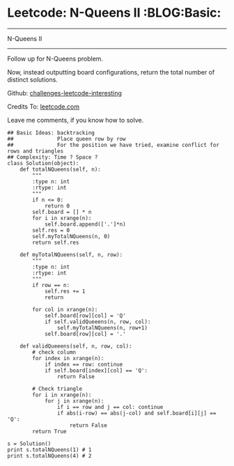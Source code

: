 # Leetcode: N-Queens II     :BLOG:Basic:


---

N-Queens II  

---

Follow up for N-Queens problem.  

Now, instead outputting board configurations, return the total number of distinct solutions.  

Github: [challenges-leetcode-interesting](https://github.com/DennyZhang/challenges-leetcode-interesting/tree/master/n-queens-ii)  

Credits To: [leetcode.com](https://leetcode.com/problems/n-queens-ii/description/)  

Leave me comments, if you know how to solve.  

    ## Basic Ideas: backtracking
    ##              Place queen row by row
    ##              For the position we have tried, examine conflict for rows and triangles
    ## Complexity: Time ? Space ?
    class Solution(object):
        def totalNQueens(self, n):
            """
            :type n: int
            :rtype: int
            """
            if n <= 0:
                return 0
            self.board = [] * n
            for i in xrange(n):
                self.board.append(['.']*n)
            self.res = 0
            self.myTotalNQueens(n, 0)
            return self.res
    
        def myTotalNQueens(self, n, row):
            """
            :type n: int
            :rtype: int
            """
            if row == n:
                self.res += 1
                return
    
            for col in xrange(n):
                self.board[row][col] = 'Q'
                if self.validQueeens(n, row, col):
                    self.myTotalNQueens(n, row+1)
                self.board[row][col] = '.'
    
        def validQueeens(self, n, row, col):
            # check column
            for index in xrange(n):
                if index == row: continue
                if self.board[index][col] == 'Q':
                    return False
    
            # Check triangle
            for i in xrange(n):
                for j in xrange(n):
                    if i == row and j == col: continue
                    if abs(i-row) == abs(j-col) and self.board[i][j] == 'Q':
                        return False
            return True
    
    s = Solution()
    print s.totalNQueens(1) # 1
    print s.totalNQueens(4) # 2